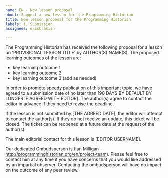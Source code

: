 ```yaml
---
name: EN - New lesson proposal
about: Suggest a new lesson for the Programming Historian
title: New lesson proposal for the Programming Historian
labels: 1. Submission
assignees: ericbrasiln

---
```


The Programming Historian has received the following proposal for a lesson on 'PROVISIONAL LESSON TITLE' by AUTHOR(S) NAME(S). The proposed learning outcomes of the lesson are:
     
- key learning outcome 1
- key learning outcome 2
- key learning outcome 3 (add as needed)
 	
In order to promote speedy publication of this important topic, we have agreed to a submission date of no later than [90 DAYS BY DEFAULT BY LONGER IF AGREED WITH EDITOR]. The author(s) agree to contact the editor in advance if they need to revise the deadline.
 
If the lesson is not submitted by [THE AGREED DATE], the editor will attempt to contact the author(s). If they do not receive an update, this ticket will be closed. The ticket can be reopened at a future date at the request of the author(s).
 
The main editorial contact for this lesson is [EDITOR USERNAME].

Our dedicated Ombudsperson is (Ian Milligan - http://programminghistorian.org/en/project-team). Please feel free to contact him at any time if you have concerns that you would like addressed by an impartial observer. Contacting the ombudsperson will have no impact on the outcome of any peer review.
